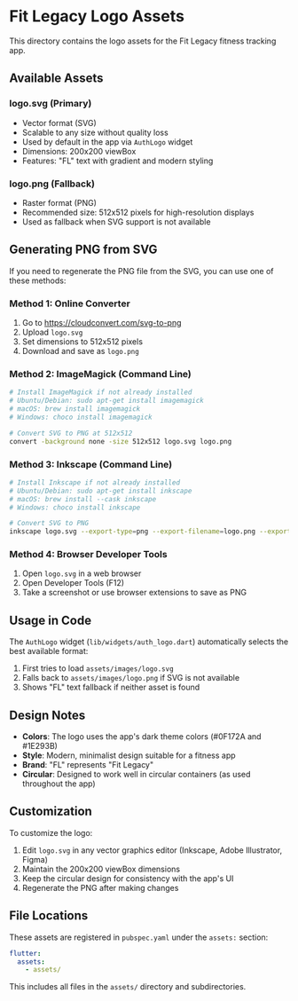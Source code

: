 # Fit Legacy Logo Assets

This directory contains the logo assets for the Fit Legacy fitness tracking app.

## Available Assets

### logo.svg (Primary)
- Vector format (SVG)
- Scalable to any size without quality loss
- Used by default in the app via `AuthLogo` widget
- Dimensions: 200x200 viewBox
- Features: "FL" text with gradient and modern styling

### logo.png (Fallback)
- Raster format (PNG)
- Recommended size: 512x512 pixels for high-resolution displays
- Used as fallback when SVG support is not available

## Generating PNG from SVG

If you need to regenerate the PNG file from the SVG, you can use one of these methods:

### Method 1: Online Converter
1. Go to https://cloudconvert.com/svg-to-png
2. Upload `logo.svg`
3. Set dimensions to 512x512 pixels
4. Download and save as `logo.png`

### Method 2: ImageMagick (Command Line)
```bash
# Install ImageMagick if not already installed
# Ubuntu/Debian: sudo apt-get install imagemagick
# macOS: brew install imagemagick
# Windows: choco install imagemagick

# Convert SVG to PNG at 512x512
convert -background none -size 512x512 logo.svg logo.png
```

### Method 3: Inkscape (Command Line)
```bash
# Install Inkscape if not already installed
# Ubuntu/Debian: sudo apt-get install inkscape
# macOS: brew install --cask inkscape
# Windows: choco install inkscape

# Convert SVG to PNG
inkscape logo.svg --export-type=png --export-filename=logo.png --export-width=512 --export-height=512
```

### Method 4: Browser Developer Tools
1. Open `logo.svg` in a web browser
2. Open Developer Tools (F12)
3. Take a screenshot or use browser extensions to save as PNG

## Usage in Code

The `AuthLogo` widget (`lib/widgets/auth_logo.dart`) automatically selects the best available format:
1. First tries to load `assets/images/logo.svg`
2. Falls back to `assets/images/logo.png` if SVG is not available
3. Shows "FL" text fallback if neither asset is found

## Design Notes

- **Colors**: The logo uses the app's dark theme colors (#0F172A and #1E293B)
- **Style**: Modern, minimalist design suitable for a fitness app
- **Brand**: "FL" represents "Fit Legacy"
- **Circular**: Designed to work well in circular containers (as used throughout the app)

## Customization

To customize the logo:
1. Edit `logo.svg` in any vector graphics editor (Inkscape, Adobe Illustrator, Figma)
2. Maintain the 200x200 viewBox dimensions
3. Keep the circular design for consistency with the app's UI
4. Regenerate the PNG after making changes

## File Locations

These assets are registered in `pubspec.yaml` under the `assets:` section:
```yaml
flutter:
  assets:
    - assets/
```

This includes all files in the `assets/` directory and subdirectories.
